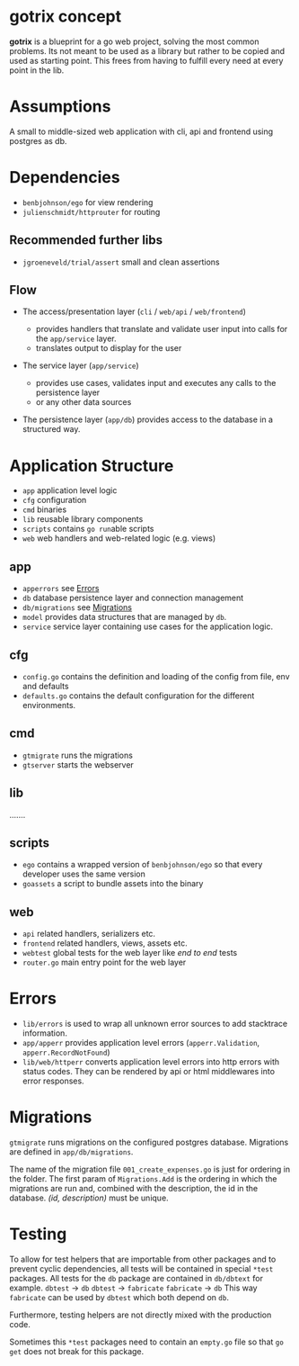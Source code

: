 # gotrix concept

**gotrix** is a blueprint for a go web project, solving the most common problems.
Its not meant to be used as a library but rather to be copied and used as starting point.
This frees from having to fulfill every need at every point in the lib.

# Assumptions
A small to middle-sized web application with cli, api and frontend using postgres as db.

# Dependencies

- `benbjohnson/ego` for view rendering
- `julienschmidt/httprouter` for routing

## Recommended further libs

- `jgroeneveld/trial/assert` small and clean assertions

## Flow

- The access/presentation layer (`cli` / `web/api` / `web/frontend`) 
    - provides handlers that translate and validate user input into calls for the
`app/service` layer. 
    -  translates output to display for the user
    
- The service layer (`app/service`)
    - provides use cases, validates input and executes any calls to the persistence layer 
    - or any other data sources
     
- The persistence layer (`app/db`) provides access to the database in a structured way.

# Application Structure

- `app` application level logic
- `cfg` configuration
- `cmd` binaries
- `lib` reusable library components
- `scripts` contains `go run`able scripts
- `web` web handlers and web-related logic (e.g. views)

## app

- `apperrors` see [Errors](#errors)
- `db` database persistence layer and connection management
- `db/migrations` see [Migrations](#migrations)
- `model` provides data structures that are managed by `db`.
- `service` service layer containing use cases for the application logic.

## cfg

- `config.go` contains the definition and loading of the config from file, env and defaults
- `defaults.go` contains the default configuration for the different environments.


## cmd

- `gtmigrate` runs the migrations
- `gtserver` starts the webserver


## lib

.......

## scripts

- `ego` contains a wrapped version of `benbjohnson/ego` so that every developer uses the same version
- `goassets` a script to bundle assets into the binary

## web

- `api` related handlers, serializers etc.
- `frontend` related handlers, views, assets etc.
- `webtest` global tests for the web layer like *end to end* tests
- `router.go` main entry point for the web layer

# Errors

- `lib/errors` is used to wrap all unknown error sources to add stacktrace information.
- `app/apperr` provides application level errors (`apperr.Validation`, `apperr.RecordNotFound`)
- `lib/web/httperr` converts application level errors into http errors with status codes. They can be rendered by api or html middlewares into error responses.

# Migrations

`gtmigrate` runs migrations on the configured postgres database. Migrations are defined in `app/db/migrations`.

The name of the migration file `001_create_expenses.go` is just for ordering in the folder.
The first param of `Migrations.Add` is the ordering in which the migrations are run and, combined with the description, the id in the database. *(id, description)* must be unique.

# Testing

To allow for test helpers that are importable from other packages and to 
prevent cyclic dependencies, all tests will be contained in special `*test` packages.
All tests for the `db` package are contained in `db/dbtext` for example. 
`dbtest` -> `db`
`dbtest` -> `fabricate`
`fabricate` -> `db`
This way `fabricate` can be used by `dbtest` which both depend on `db`.

Furthermore, testing helpers are not directly mixed with the production code.

Sometimes this `*test` packages need to contain an `empty.go` file so that `go get` does not break for this package.